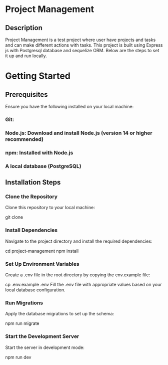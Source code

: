 # Project Management

## Description

Project Management is a test project where user have projects and tasks and can make different actions with tasks. This project is built using Express js with Postgresql database and sequelize ORM. Below are the steps to set it up and run locally.

# Getting Started
## Prerequisites
Ensure you have the following installed on your local machine:

### Git: 
### Node.js: Download and install Node.js (version 14 or higher recommended)
### npm: Installed with Node.js
### A local database (PostgreSQL)

## Installation Steps

### Clone the Repository
Clone this repository to your local machine:

git clone

### Install Dependencies
Navigate to the project directory and install the required dependencies:

cd project-management
npm install

### Set Up Environment Variables
Create a .env file in the root directory by copying the env.example file:

cp .env.example .env
Fill the .env file with appropriate values based on your local database configuration.

### Run Migrations
Apply the database migrations to set up the schema:

npm run migrate

### Start the Development Server
Start the server in development mode:

npm run dev